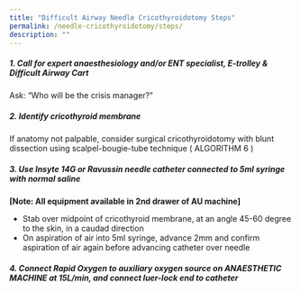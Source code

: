 ```yaml
---
title: "Difficult Airway Needle Cricothyroidotomy Steps"
permalink: /needle-cricothyroidotomy/steps/
description: ""
---
```

##### 1. Call for expert anaesthesiology and/or ENT specialist, E-trolley & Difficult Airway Cart
Ask: “Who will be the crisis manager?"

##### 2. Identify cricothyroid membrane
If anatomy not palpable, consider surgical cricothyroidotomy with blunt
dissection using scalpel-bougie-tube technique ( ALGORITHM 6 )

##### 3. Use Insyte 14G or Ravussin needle catheter connected to 5ml syringe with normal saline 
**[Note: All equipment available in 2nd drawer of AU machine]**

* Stab over midpoint of cricothyroid membrane, at an angle 45-60 degree to the skin, in a caudad direction
* On aspiration of air into 5ml syringe, advance 2mm and confirm aspiration of air again before advancing catheter over needle

##### 4. Connect Rapid Oxygen to auxiliary oxygen source on ANAESTHETIC MACHINE at 15L/min, and connect luer-lock end to catheter
